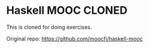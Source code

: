 # Haskell MOOC CLONED

This is cloned for doing exercises.

Original repo: https://github.com/moocfi/haskell-mooc
